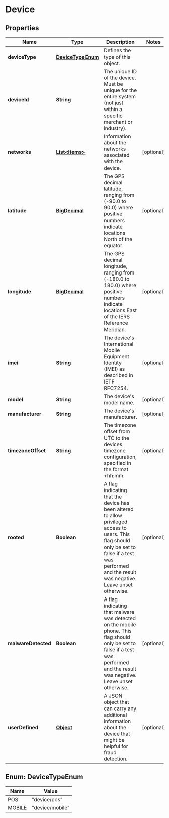 
# Device

## Properties
Name | Type | Description | Notes
------------ | ------------- | ------------- | -------------
**deviceType** | [**DeviceTypeEnum**](#DeviceTypeEnum) | Defines the type of this object. | 
**deviceId** | **String** | The unique ID of the device. Must be unique for the entire system (not just within a specific merchant or industry). | 
**networks** | [**List&lt;Items&gt;**](Items.md) | Information about the networks associated with the device. |  [optional]
**latitude** | [**BigDecimal**](BigDecimal.md) | The GPS decimal latitude, ranging from (-90.0 to 90.0) where positive numbers indicate locations North of the equator. |  [optional]
**longitude** | [**BigDecimal**](BigDecimal.md) | The GPS decimal longitude, ranging from (-180.0 to 180.0) where positive numbers indicate locations East of the IERS Reference Meridian. |  [optional]
**imei** | **String** | The device&#39;s International Mobile Equipment Identity (IMEI) as described in IETF RFC7254. |  [optional]
**model** | **String** | The device&#39;s model name. |  [optional]
**manufacturer** | **String** | The device&#39;s manufacturer. |  [optional]
**timezoneOffset** | **String** | The timezone offset from UTC to the devices timezone configuration, specified in the format +hh:mm. |  [optional]
**rooted** | **Boolean** | A flag indicating that the device has been altered to allow privileged access to users. This flag should only be set to false if a test was performed and the result was negative. Leave unset otherwise. |  [optional]
**malwareDetected** | **Boolean** | A flag indicating that malware was detected on the mobile phone. This flag should only be set to false if a test was performed and the result was negative. Leave unset otherwise. |  [optional]
**userDefined** | [**Object**](.md) | A JSON object that can carry any additional information about the device that might be helpful for fraud detection. |  [optional]


<a name="DeviceTypeEnum"></a>
## Enum: DeviceTypeEnum
Name | Value
---- | -----
POS | &quot;device/pos&quot;
MOBILE | &quot;device/mobile&quot;




